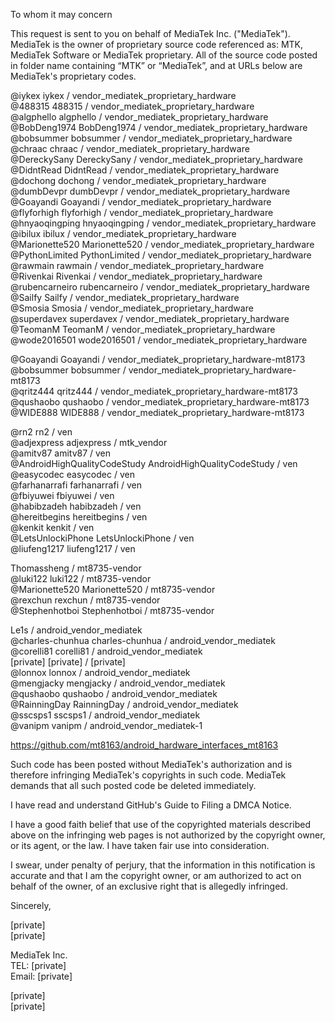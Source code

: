 To whom it may concern

This request is sent to you on behalf of MediaTek Inc. ("MediaTek"). MediaTek is the owner of proprietary source code referenced as: MTK, MediaTek Software or MediaTek proprietary. All of the source code posted in folder name containing “MTK” or “MediaTek”, and at URLs below are MediaTek's proprietary codes.

 

@iykex iykex / vendor_mediatek_proprietary_hardware  
 @488315 488315 / vendor_mediatek_proprietary_hardware  
 @algphello algphello / vendor_mediatek_proprietary_hardware  
 @BobDeng1974 BobDeng1974 / vendor_mediatek_proprietary_hardware  
 @bobsummer bobsummer / vendor_mediatek_proprietary_hardware  
 @chraac chraac / vendor_mediatek_proprietary_hardware  
 @DereckySany DereckySany / vendor_mediatek_proprietary_hardware  
 @DidntRead DidntRead / vendor_mediatek_proprietary_hardware  
 @dochong dochong / vendor_mediatek_proprietary_hardware  
 @dumbDevpr dumbDevpr / vendor_mediatek_proprietary_hardware  
  @Goayandi Goayandi / vendor_mediatek_proprietary_hardware  
 @flyforhigh flyforhigh / vendor_mediatek_proprietary_hardware  
 @hnyaoqingping hnyaoqingping / vendor_mediatek_proprietary_hardware  
 @ibilux ibilux / vendor_mediatek_proprietary_hardware  
 @Marionette520 Marionette520 / vendor_mediatek_proprietary_hardware  
 @PythonLimited PythonLimited / vendor_mediatek_proprietary_hardware  
 @rawmain rawmain / vendor_mediatek_proprietary_hardware  
 @Rivenkai Rivenkai / vendor_mediatek_proprietary_hardware  
 @rubencarneiro rubencarneiro / vendor_mediatek_proprietary_hardware  
 @Sailfy Sailfy / vendor_mediatek_proprietary_hardware  
 @Smosia Smosia / vendor_mediatek_proprietary_hardware  
 @superdavex superdavex / vendor_mediatek_proprietary_hardware  
 @TeomanM TeomanM / vendor_mediatek_proprietary_hardware  
 @wode2016501 wode2016501 / vendor_mediatek_proprietary_hardware  
 

@Goayandi Goayandi / vendor_mediatek_proprietary_hardware-mt8173  
@bobsummer bobsummer / vendor_mediatek_proprietary_hardware-mt8173  
@qritz444 qritz444 / vendor_mediatek_proprietary_hardware-mt8173  
@qushaobo qushaobo / vendor_mediatek_proprietary_hardware-mt8173  
@WIDE888 WIDE888 / vendor_mediatek_proprietary_hardware-mt8173  
 

@rn2 rn2 / ven  
 @adjexpress adjexpress / mtk_vendor  
 @amitv87 amitv87 / ven  
 @AndroidHighQualityCodeStudy AndroidHighQualityCodeStudy / ven  
 @easycodec easycodec / ven  
 @farhanarrafi farhanarrafi / ven  
 @fbiyuwei fbiyuwei / ven  
 @habibzadeh habibzadeh / ven  
 @hereitbegins hereitbegins / ven  
 @kenkit kenkit / ven  
 @LetsUnlockiPhone LetsUnlockiPhone / ven  
 @liufeng1217 liufeng1217 / ven  
 

Thomassheng / mt8735-vendor  
 @luki122 luki122 / mt8735-vendor  
 @Marionette520 Marionette520 / mt8735-vendor  
 @rexchun rexchun / mt8735-vendor  
 @Stephenhotboi Stephenhotboi / mt8735-vendor  
 

 Le1s / android_vendor_mediatek  
 @charles-chunhua charles-chunhua / android_vendor_mediatek  
 @corelli81 corelli81 / android_vendor_mediatek  
[private] [private] / [private]  
 @lonnox lonnox / android_vendor_mediatek  
 @mengjacky mengjacky / android_vendor_mediatek  
 @qushaobo qushaobo / android_vendor_mediatek  
 @RainningDay RainningDay / android_vendor_mediatek  
 @sscsps1 sscsps1 / android_vendor_mediatek  
 @vanipm vanipm / android_vendor_mediatek-1  
 

https://github.com/mt8163/android_hardware_interfaces_mt8163

Such code has been posted without MediaTek's authorization and is therefore infringing MediaTek's copyrights in such code. MediaTek demands that all such posted code be deleted immediately.

I have read and understand GitHub's Guide to Filing a DMCA Notice.

I have a good faith belief that use of the copyrighted materials described above on the infringing web pages is not authorized by the copyright owner, or its agent, or the law. I have taken fair use into consideration.

I swear, under penalty of perjury, that the information in this notification is accurate and that I am the copyright owner, or am authorized to act on behalf of the owner, of an exclusive right that is allegedly infringed.

Sincerely,

[private]  
[private]  

MediaTek Inc.  
TEL: [private]  
Email: [private]  

[private]  
[private]  
